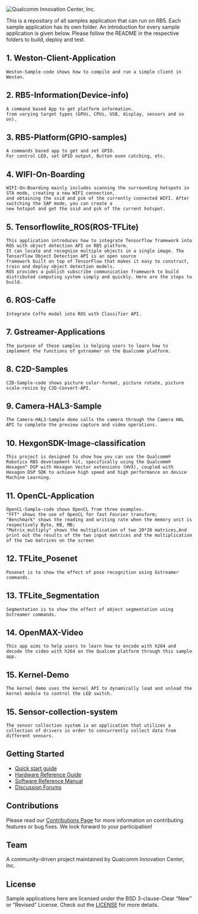 ![Qualcomm Innovation Center, Inc.](Docs/images/logo-quic-on@h68.png)

This is a repositary of all samples application that can run on RB5. Each sample application has its own folder. An introduction for every sample application is given below. Please follow the README in the respective folders to build, deploy and test. 



## 1. Weston-Client-Application
```
Weston-Sample-code shows how to compile and run a simple client in Weston.
```

## 2. RB5-Information(Device-info)
```
A command based App to get platform information.
from varying target types (GPUs, CPUs, USB, display, sensors and so on).
```

## 3. RB5-Platform(GPIO-samples)
```
A commands based app to get and set GPIO.
For control LED, set GPIO output, Button even catching, etc.
```

## 4. WIFI-On-Boarding
```
WIFI-On-Boarding mainly includes scanning the surrounding hotspots in STA mode, creating a new WIFI connection,
and obtaining the ssid and psk of the currently connected WIFI. After switching the SAP mode, you can create a
new hotspot and get the ssid and psk of the current hotspot.
```

## 5. Tensorflowlite_ROS(ROS-TFLite)
```
This application introduces how to integrate Tensorflow framework into ROS with object detection API on RB5 platform.
It can locate and recognize multiple objects in a single image. The TensorFlow Object Detection API is an open source
framework built on top of TensorFlow that makes it easy to construct, train and deploy object detection models.
ROS provides a publish subscribe communication framework to build distributed computing system simply and quickly. Here are the steps to build.
```

## 6. ROS-Caffe
```
Integrate Coffe model into ROS with Classifier API.
```

## 7. Gstreamer-Applications
```
The purpose of these samples is helping users to learn how to implement the functions of gstreamer on the Qualcomm platform.
```

## 8. C2D-Samples
```
C2D-Sample-code shows picture color-format, picture rotate, picture scale-resize by C2D-Convert-API.
```

## 9. Camera-HAL3-Sample
```
The Camera-HAL3-Sample demo calls the camera through the Camera HAL API to complete the preview capture and video operations.
```

## 10. HexgonSDK-Image-classification
```
This project is designed to show how you can use the Qualcomm® Robotics RB5 development kit, specifically using the Qualcomm® Hexagon™ DSP with Hexagon Vector extensions (HVX), coupled with Hexagon DSP SDK to achieve high speed and high performance on device Machine Learning.
```

## 11. OpenCL-Application
```
OpenCL-Sample-code shows OpenCL from three examples.
"FFT" shows the use of OpenCL for fast Fourier transform;
"Benchmark" shows the reading and writing rate when the memory unit is respectively Byte, KB, MB;
"Matrix_multiply" shows the multiplication of two 20*20 matrices,And print out the results of the two input matrices and the multiplication of the two matrices on the screen
```

## 12. TFLite_Posenet
```
Posenet is to show the effect of pose recognition using Gstreamer commands.
```

## 13. TFLite_Segmentation
```
Segmentation is to show the effect of object segmentation using Gstreamer commands.
```

## 14. OpenMAX-Video
```
This app aims to help users to learn how to encode with h264 and decode the video with h264 on the Qualcom platform through this sample app.
```

## 15. Kernel-Demo
```
The kernel demo uses the kernel API to dynamically load and unload the kernel module to control the LED switch.
```

## 15. Sensor-collection-system
```
The sensor collection system is an application that utilizes a collection of drivers in order to concurrently collect data from different sensors.
```

## Getting Started
* [Quick start guide](https://developer.qualcomm.com/qualcomm-robotics-rb5-kit/quick-start-guide)
* [Hardware Reference Guide](https://developer.qualcomm.com/qualcomm-robotics-rb5-kit/hardware-reference-guide)
* [Software Reference Manual](https://developer.qualcomm.com/qualcomm-robotics-rb5-kit/software-reference-manual)
* [Discussion Forums](https://developer.qualcomm.com/forum/qdn-forums/hardware/qualcomm-robotics-rb5-development-kit/67886)

## Contributions
Please read our [Contributions Page](CONTRIBUTING.md) for more information on contributing features or bug fixes. We look forward to your participation!

## Team
A community-driven project maintained by Qualcomm Innovation Center, Inc.

## License
Sample applications here are licensed under the BSD 3-clause-Clear “New” or “Revised” License. Check out the [LICENSE](LICENSE) for more details.
